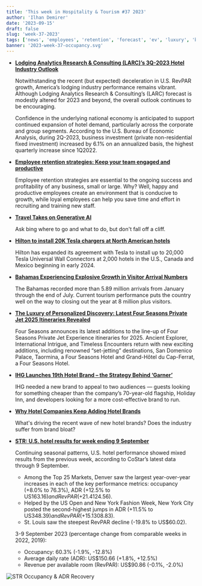 ```yaml
---
title: 'This week in Hospitality & Tourism #37 2023'
author: 'Ilhan Demirer'
date: '2023-09-15'
draft: false
slug: 'week-37-2023'
tags: ['news', 'employees', 'retention', 'forecast', 'ev', 'luxury', 'brands', 'str']
banner: '2023-week-37-occupancy.svg'
---
```


- **[Lodging Analytics Research & Consulting (LARC)’s 3Q-2023 Hotel Industry Outlook](https://www.hospitalitynet.org/news/4118063.html)**

  Notwithstanding the recent (but expected) deceleration in U.S. RevPAR growth, America’s lodging industry performance remains vibrant. Although Lodging Analytics Research & Consulting’s (LARC) forecast is modestly altered for 2023 and beyond, the overall outlook continues to be encouraging.

  Confidence in the underlying national economy is anticipated to support continued expansion of hotel demand, particularly across the corporate and group segments. According to the U.S. Bureau of Economic Analysis, during 2Q-2023, business investment (private non-residential fixed investment) increased by 6.1% on an annualized basis, the highest quarterly increase since 1Q2022.

- **[Employee retention strategies: Keep your team engaged and productive](https://www.hospitalitynet.org/opinion/4118069.html)**

  Employee retention strategies are essential to the ongoing success and profitability of any business, small or large. Why? Well, happy and productive employees create an environment that is conducive to growth, while loyal employees can help you save time and effort in recruiting and training new staff.

- **[Travel Takes on Generative AI](https://www.hotelnewsresource.com/article128026.html)**

  Ask bing where to go and what to do, but don't fall off a cliff.

- **[Hilton to install 20K Tesla chargers at North American hotels](https://www.hotelmanagement.net/tech/hilton-install-20k-tesla-chargers-north-american-hotels)**

  Hilton has expanded its agreement with Tesla to install up to 20,000 Tesla Universal Wall Connectors at 2,000 hotels in the U.S., Canada and Mexico beginning in early 2024.

- **[Bahamas Experiencing Explosive Growth in Visitor Arrival Numbers](https://www.hotelnewsresource.com/article128034.html)**

  The Bahamas recorded more than 5.89 million arrivals from January through the end of July. Current tourism performance puts the country well on the way to closing out the year at 8 million plus visitors.

- **[The Luxury of Personalized Discovery: Latest Four Seasons Private Jet 2025 Itineraries Revealed](https://www.hospitalitynet.org/news/4118074.html)**

  Four Seasons announces its latest additions to the line-up of Four Seasons Private Jet Experience itineraries for 2025. Ancient Explorer, International Intrigue, and Timeless Encounters return with new exciting additions, including renowned “set-jetting” destinations, San Domenico Palace, Taormina, a Four Seasons Hotel and Grand-Hôtel du Cap-Ferrat, a Four Seasons Hotel.

- **[IHG Launches 19th Hotel Brand – the Strategy Behind ‘Garner’](https://finance.yahoo.com/news/ihg-launches-19th-hotel-brand-164352853.html)**

  IHG needed a new brand to appeal to two audiences — guests looking for something cheaper than the company’s 70-year-old flagship, Holiday Inn, and developers looking for a more cost-effective brand to run.

- **[Why Hotel Companies Keep Adding Hotel Brands](https://skift.com/2023/01/16/why-hotel-companies-keep-adding-hotel-brands/)**

  What's driving the recent wave of new hotel brands? Does the industry suffer from brand bloat?

- **[STR: U.S. hotel results for week ending 9 September](https://str.com/press-release/us-hotel-results-week-ending-9-september)**

  Continuing seasonal patterns, U.S. hotel performance showed mixed results from the previous week, according to CoStar’s latest data through 9 September.

  - Among the Top 25 Markets, Denver saw the largest year-over-year increases in each of the key performance metrics: occupancy (+8.0% to 76.3%), ADR (+12.5% to US$163.16) and RevPAR (+21.4% to US$124.56).
  - Helped by the US Open and New York Fashion Week, New York City posted the second-highest jumps in ADR (+11.5% to US$348.39) and RevPAR (+15.1% to US$308.83).
  - St. Louis saw the steepest RevPAR decline (-19.8% to US$60.02).

  3-9 September 2023 (percentage change from comparable weeks in 2022, 2019):

  - Occupancy: 60.3% (-1.9%, -12.8%)
  - Average daily rate (ADR): US$150.66 (+1.8%, +12.5%)
  - Revenue per available room (RevPAR): US$90.86 (-0.1%, -2.0%)

![STR Occupancy & ADR Recovery](/images/blogimages/2023-week-37-occupancy.svg)
